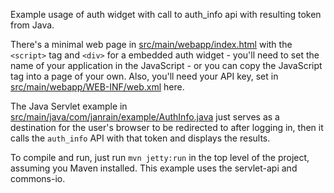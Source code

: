 Example usage of auth widget with call to auth_info api with resulting token from Java.

There's a minimal web page in [src/main/webapp/index.html](standalone-servlet-example/src/main/webapp/index.html) with the `<script>` tag and `<div>` for a embedded auth widget - you'll need to set the name of your application in the JavaScript - or you can copy the JavaScript tag into a page of your own.  Also, you'll need your API key, set in [src/main/webapp/WEB-INF/web.xml](standalone-servlet-example/src/main/webapp/WEB-INF/web.xml) here.

The Java Servlet example in [src/main/java/com/janrain/example/AuthInfo.java](standalone-servlet-example/src/main/java/com/janrain/example/AuthInfo.java) just serves as a destination for the user's browser to be redirected to after logging in, then it calls the `auth_info` API with that token and displays the results.

To compile and run, just run `mvn jetty:run` in the top level of the project, assuming you Maven installed.  This example uses the servlet-api and commons-io.
